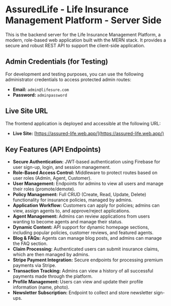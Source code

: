 # AssuredLife - Life Insurance Management Platform - Server Side

This is the backend server for the Life Insurance Management Platform, a modern, role-based web application built with the MERN stack. It provides a secure and robust REST API to support the client-side application.

## Admin Credentials (for Testing)

For development and testing purposes, you can use the following administrator credentials to access protected admin routes:

-   **Email:** `admin@lifesure.com`
-   **Password:** `adminpassword`

## Live Site URL

The frontend application is deployed and accessible at the following URL:

-   **Live Site:** [https://assured-life.web.app/](https://assured-life.web.app/)

## Key Features (API Endpoints)

-   **Secure Authentication:** JWT-based authentication using Firebase for user sign-up, login, and session management.
-   **Role-Based Access Control:** Middleware to protect routes based on user roles (Admin, Agent, Customer).
-   **User Management:** Endpoints for admins to view all users and manage their roles (promote/demote).
-   **Policy Management:** Full CRUD (Create, Read, Update, Delete) functionality for insurance policies, managed by admins.
-   **Application Workflow:** Customers can apply for policies; admins can view, assign agents to, and approve/reject applications.
-   **Agent Management:** Admins can review applications from users wanting to become agents and manage their status.
-   **Dynamic Content:** API support for dynamic homepage sections, including popular policies, customer reviews, and featured agents.
-   **Blog & FAQs:** Agents can manage blog posts, and admins can manage the FAQ section.
-   **Claim Processing:** Authenticated users can submit insurance claims, which are then managed by admins.
-   **Stripe Payment Integration:** Secure endpoints for processing premium payments via Stripe.
-   **Transaction Tracking:** Admins can view a history of all successful payments made through the platform.
-   **Profile Management:** Users can view and update their profile information (name, photo).
-   **Newsletter Subscription:** Endpoint to collect and store newsletter sign-ups.
